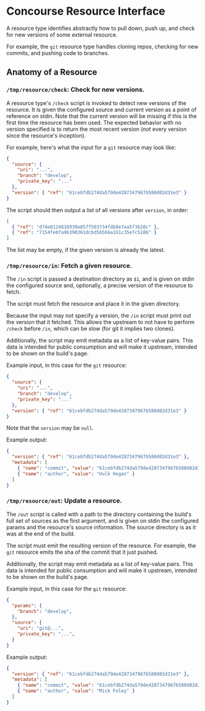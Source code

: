 # Concourse Resource Interface

A resource type identifies abstractly how to pull down, push up, and check for
new versions of some external resource.

For example, the `git` resource type handles cloning repos, checking for new
commits, and pushing code to branches.

## Anatomy of a Resource

### `/tmp/resource/check`: Check for new versions.

A resource type's `/check` script is invoked to detect new versions of the
resource. It is given the configured source and current version as a point of
reference on stdin. Note that the current version will be missing if this is
the first time the resource has been used. The expected behavior with no
version specified is to return the most recent version (*not* every version
since the resource's inception).

For example, here's what the input for a `git` resource may look like:

```json
{
  "source": {
    "uri": "...",
    "branch": "develop",
    "private_key": "..."
  },
  "version": { "ref": "61cebfdb274da579de4287347967b580d02d31e3" }
}
```

The script should then output a list of all versions after `version`, in order:

```json
[
  { "ref": "d74e0124818939e857f503734fdb0e7ea5f3b20c" },
  { "ref": "7154febfa9b398361dcbd56566a161c35e7c5186" }
]
```

The list may be empty, if the given version is already the latest.

### `/tmp/resource/in`: Fetch a given resource.

The `/in` script is passed a destination directory as `$1`, and is given on
stdin the configured source and, optionally, a precise version of the resource
to fetch.

The script must fetch the resource and place it in the given directory.

Because the input may not specify a version, the `/in` script must print out
the version that it fetched. This allows the upstream to not have to perform
`/check` before `/in`, which can be slow (for git it implies two clones).

Additionally, the script may emit metadata as a list of key-value pairs. This
data is intended for public consumption and will make it upstream, intended to
be shown on the build's page.

Example input, in this case for the `git` resource:

```json
{
  "source": {
    "uri": "...",
    "branch": "develop",
    "private_key": "..."
  },
  "version": { "ref": "61cebfdb274da579de4287347967b580d02d31e3" }
}
```

Note that the `version` may be `null`.

Example output:

```json
{
  "version": { "ref": "61cebfdb274da579de4287347967b580d02d31e3" },
  "metadata": [
    { "name": "commit", "value": "61cebfdb274da579de4287347967b580d02d31e3" },
    { "name": "author", "value": "Hulk Hogan" }
  ]
}
```

### `/tmp/resource/out`: Update a resource.

The `/out` script is called with a path to the directory containing the build's
full set of sources as the first argument, and is given on stdin the configured
params and the resource's source information. The source directory is as it was
at the end of the build.

The script must emit the resulting version of the resource. For example, the
`git` resource emits the sha of the commit that it just pushed.

Additionally, the script may emit metadata as a list of key-value pairs. This
data is intended for public consumption and will make it upstream, intended to
be shown on the build's page.

Example input, in this case for the `git` resource:

```json
{
  "params": {
    "branch": "develop",
  },
  "source": {
    "uri": "git@...",
    "private_key": "...",
  }
}
```

Example output:

```json
{
  "version": { "ref": "61cebfdb274da579de4287347967b580d02d31e3" },
  "metadata": [
    { "name": "commit", "value": "61cebfdb274da579de4287347967b580d02d31e3" },
    { "name": "author", "value": "Mick Foley" }
  ]
}
```
